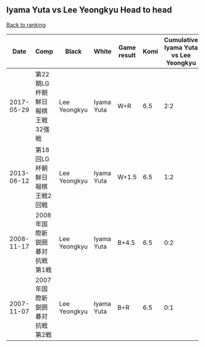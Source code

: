 ## Iyama Yuta vs Lee Yeongkyu Head to head

[Back to ranking](../../index.md)




| **Date** | **Comp** | **Black** | **White** | **Game result** | **Komi** | **Cumulative Iyama Yuta vs Lee Yeongkyu** | **Iyama Yuta streak** | **Lee Yeongkyu streak** | 
| --- | --- | --- | --- | --- | --- | --- | --- | --- |
| 2017-05-29 | 第22期LG杯朝鮮日報棋王戦32強戦 | Lee Yeongkyu | Iyama Yuta | W+R | 6.5 | 2:2 | 2 | 0 | 
| 2013-06-12 | 第18回LG杯朝鮮日報棋王戦2回戦 | Lee Yeongkyu | Iyama Yuta | W+1.5 | 6.5 | 1:2 | 1 | 0 | 
| 2008-11-17 | 2008年国際新鋭囲碁対抗戦第1戦 | Lee Yeongkyu | Iyama Yuta | B+4.5 | 6.5 | 0:2 | 0 | 2 | 
| 2007-11-07 | 2007年国際新鋭囲碁対抗戦第2戦 | Lee Yeongkyu | Iyama Yuta | B+R | 6.5 | 0:1 | 0 | 1 |




